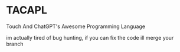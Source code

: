# TACAPL
Touch And ChatGPT's Awesome Programming Language

im actually tired of bug hunting, if you can fix the code ill merge your branch
